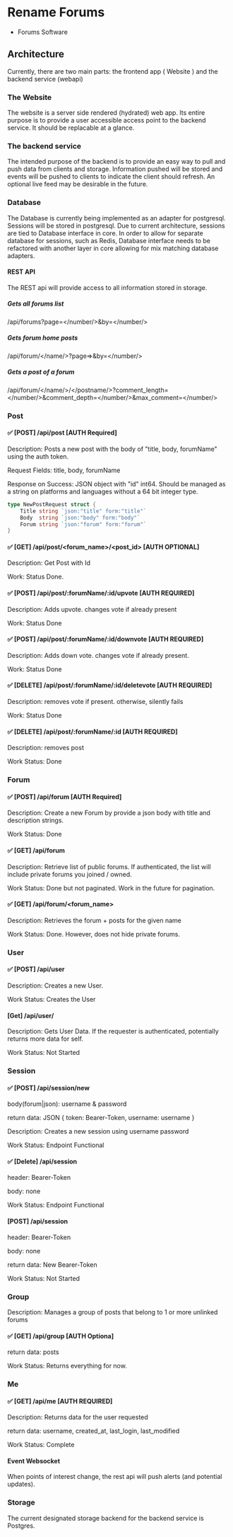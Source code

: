 # Rename Forums

- Forums Software

## Architecture

Currently, there are two main parts: the frontend app ( Website ) and the backend service (webapi)

### The Website

The website is a server side rendered (hydrated) web app. Its entire purpose is to provide a user
accessible access point to the backend service. It should be replacable at a glance.

### The backend service

The intended purpose of the backend is to provide an easy way to pull and push data from clients
and storage. Information pushed will be stored and events will be pushed to clients to indicate
the client should refresh. An optional live feed may be desirable in the future.

### Database

The Database is currently being implemented as an adapter for postgresql. Sessions will be stored
in postgresql. Due to current architecture, sessions are tied to Database interface in core. In
order to allow for separate database for sessions, such as Redis, Database interface needs to be 
refactored with another layer in core allowing for mix matching database adapters.

#### REST API

The REST api will provide access to all information stored in storage. 

##### Gets all forums list

/api/forums?page=</number/>&by=</number/>

##### Gets forum home posts

/api/forum/</name/>?page=>&by=</number/>

##### Gets a post of a forum

/api/forum/</name/>/</postname/>?comment_length=</number/>&comment_depth=</number/>&max_comment=</number/>

### Post

#### ✅ \[POST\] /api/post \[AUTH Required\]

Description: Posts a new post with the body of "title, body, forumName" using the auth token.

Request Fields: title, body, forumName

Response on Success: JSON object with "id" int64. Should be managed as a string on platforms and languages without a 64 bit integer type.

```go
type NewPostRequest struct {
	Title string `json:"title" form:"title"`
	Body  string `json:"body" form:"body"`
	Forum string `json:"forum" form:"forum"`
}
```

#### ✅ \[GET\] /api/post/<forum_name>/<post_id> \[AUTH OPTIONAL\]

Description: Get Post with Id

Work: Status Done.

#### ✅ \[POST\] /api/post/:forumName/:id/upvote \[AUTH REQUIRED\]

Description: Adds upvote. changes vote if already present

Work: Status Done

#### ✅ \[POST\] /api/post/:forumName/:id/downvote \[AUTH REQUIRED\]

Description: Adds down vote. changes vote if already present.

Work: Status Done

#### ✅ \[DELETE\] /api/post/:forumName/:id/deletevote \[AUTH REQUIRED\]

Description: removes vote if present. otherwise, silently fails

Work: Status Done

#### ✅ \[DELETE\] /api/post/:forumName/:id \[AUTH REQUIRED\]

Description: removes post 

Work Status: Done

### Forum

#### ✅ \[POST\] /api/forum \[AUTH Required\]

Description: Create a new Forum by provide a json body with title and description strings.

Work Status: Done

#### ✅ \[GET\] /api/forum 

Description: Retrieve list of public forums. If authenticated, the list will include private forums you joined / owned.

Work Status: Done but not paginated. Work in the future for pagination.

#### ✅ \[GET\] /api/forum/<forum_name>

Description: Retrieves the forum + posts for the given name

Work Status: Done. However, does not hide private forums.

### User 

#### ✅ \[POST\] /api/user

Description: Creates a new User.

Work Status: Creates the User

#### \[Get\] /api/user/<username>

Description: Gets User Data. If the requester is authenticated, potentially returns more data for self.

Work Status: Not Started

### Session

#### ✅ \[POST\] /api/session/new 

body(forum|json): username & password

return data: JSON { token: Bearer-Token, username: username }

Description: Creates a new session using username password

Work Status: Endpoint Functional

#### ✅ \[Delete\] /api/session

header: Bearer-Token

body: none

Work Status: Endpoint Functional

#### \[POST\] /api/session

header: Bearer-Token

body: none

return data: New Bearer-Token

Work Status: Not Started

### Group

Description: Manages a group of posts that belong to 1 or more unlinked forums

#### ✅ \[GET\] /api/group \[AUTH Optiona\]

return data: posts

Work Status: Returns everything for now.

###  Me

#### ✅ \[GET\] /api/me \[AUTH REQUIRED\]

Description: Returns data for the user requested

return data: username, created_at, last_login, last_modified

Work Status: Complete


#### Event Websocket

When points of interest change, the rest api will push alerts (and potential updates).

### Storage

The current designated storage backend for the backend service is Postgres.

